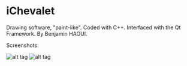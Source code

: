 # iChevalet
Drawing software, "paint-like". Coded with C++. Interfaced with the Qt Framework. By Benjamin HAOUI.

Screenshots:

![alt tag](https://github.com/zirkis/iPaint/blob/master/Image/screenshots/Capture%20d’écran%202016-04-13%20à%2018.10.45.png)
![alt tag](https://github.com/zirkis/iPaint/blob/master/Image/screenshots/Capture%20d’écran%202016-04-13%20à%2018.11.57.png)


